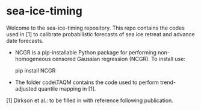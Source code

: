 # sea-ice-timing

Welcome to the sea-ice-timing repository. This repo contains the codes used in [1] to calibrate probabilistic forecasts of sea ice retreat and advance date forecasts.

* NCGR is a pip-installable Python package for performing non-homogeneous censored Gaussian regression (NCGR). To install use:

  pip install NCGR

* The folder code\TAQM contains the code used to perform trend-adjusted quantile mapping in [1].


[1] Dirkson et al.: to be filled in with reference following publication.

